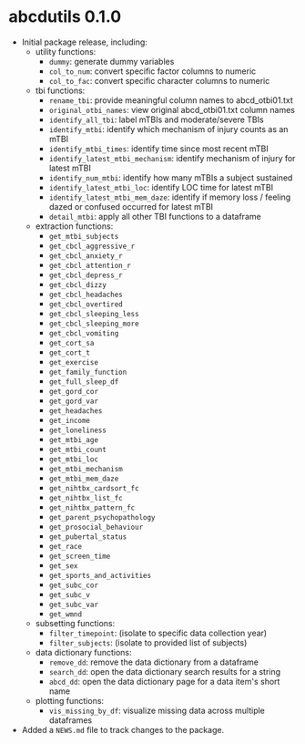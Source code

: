 # abcdutils 0.1.0

* Initial package release, including:
    * utility functions:
        * `dummy`: generate dummy variables
        * `col_to_num`: convert specific factor columns to numeric
        * `col_to_fac`: convert specific character columns to numeric
    * tbi functions:
        * `rename_tbi`: provide meaningful column names to abcd_otbi01.txt
        * `original_otbi_names`: view original abcd_otbi01.txt column names
        * `identify_all_tbi`: label mTBIs and moderate/severe TBIs
        * `identify_mtbi`: identify which mechanism of injury counts as an mTBI
        * `identify_mtbi_times`: identify time since most recent mTBI
        * `identify_latest_mtbi_mechanism`: identify mechanism of injury for latest mTBI
        * `identify_num_mtbi`: identify how many mTBIs a subject sustained
        * `identify_latest_mtbi_loc`: identify LOC time for latest mTBI
        * `identify_latest_mtbi_mem_daze`: identify if memory loss / feeling dazed or confused occurred for latest mTBI
        * `detail_mtbi`: apply all other TBI functions to a dataframe
    * extraction functions:
        * `get_mtbi_subjects`
        * `get_cbcl_aggressive_r`
        * `get_cbcl_anxiety_r`
        * `get_cbcl_attention_r`
        * `get_cbcl_depress_r`
        * `get_cbcl_dizzy`
        * `get_cbcl_headaches`
        * `get_cbcl_overtired`
        * `get_cbcl_sleeping_less`
        * `get_cbcl_sleeping_more`
        * `get_cbcl_vomiting`
        * `get_cort_sa`
        * `get_cort_t`
        * `get_exercise`
        * `get_family_function`
        * `get_full_sleep_df`
        * `get_gord_cor`
        * `get_gord_var`
        * `get_headaches`
        * `get_income`
        * `get_loneliness`
        * `get_mtbi_age`
        * `get_mtbi_count`
        * `get_mtbi_loc`
        * `get_mtbi_mechanism`
        * `get_mtbi_mem_daze`
        * `get_nihtbx_cardsort_fc`
        * `get_nihtbx_list_fc`
        * `get_nihtbx_pattern_fc`
        * `get_parent_psychopathology`
        * `get_prosocial_behaviour`
        * `get_pubertal_status`
        * `get_race`
        * `get_screen_time`
        * `get_sex`
        * `get_sports_and_activities`
        * `get_subc_cor`
        * `get_subc_v`
        * `get_subc_var`
        * `get_wmnd`
    * subsetting functions:
        * `filter_timepoint`: (isolate to specific data collection year)
        * `filter_subjects`: (isolate to provided list of subjects)
    * data dictionary functions:
        * `remove_dd`: remove the data dictionary from a dataframe
        * `search_dd`: open the data dictionary search results for a string
        * `abcd_dd`: open the data dictionary page for a data item's short name
    * plotting functions:
        * `vis_missing_by_df`: visualize missing data across multiple dataframes
* Added a `NEWS.md` file to track changes to the package.
